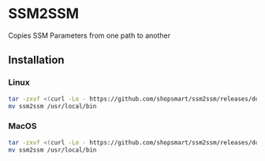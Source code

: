 # SSM2SSM

Copies SSM Parameters from one path to another

## Installation

### Linux

```bash
tar -zxvf <(curl -Lo - https://github.com/shopsmart/ssm2ssm/releases/download/v1.0.0/ssm2ssm_1.0.0_linux_amd64.tar.gz) ssm2ssm
mv ssm2ssm /usr/local/bin
```

### MacOS

```bash
tar -zxvf <(curl -Lo - https://github.com/shopsmart/ssm2ssm/releases/download/v1.0.0/ssm2ssm_1.0.0_darwin_amd64.tar.gz) ssm2ssm
mv ssm2ssm /usr/local/bin
```
